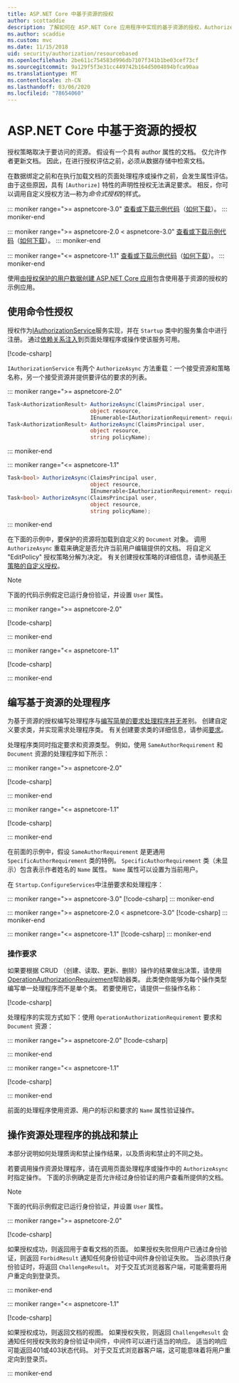 ```yaml
---
title: ASP.NET Core 中基于资源的授权
author: scottaddie
description: 了解如何在 ASP.NET Core 应用程序中实现的基于资源的授权，Authorize 属性不会满足要求。
ms.author: scaddie
ms.custom: mvc
ms.date: 11/15/2018
uid: security/authorization/resourcebased
ms.openlocfilehash: 2be611c754583d996db7107f341b1be03cef73cf
ms.sourcegitcommit: 9a129f5f3e31cc449742b164d5004894bfca90aa
ms.translationtype: MT
ms.contentlocale: zh-CN
ms.lasthandoff: 03/06/2020
ms.locfileid: "78654060"
---
```

# <a name="resource-based-authorization-in-aspnet-core"></a>ASP.NET Core 中基于资源的授权

授权策略取决于要访问的资源。 假设有一个具有 author 属性的文档。 仅允许作者更新文档。 因此，在进行授权评估之前，必须从数据存储中检索文档。

在数据绑定之前和在执行加载文档的页面处理程序或操作之前，会发生属性评估。 由于这些原因，具有 `[Authorize]` 特性的声明性授权无法满足要求。 相反，你可以调用自定义授权方法&mdash;称为*命令式授权*的样式。

::: moniker range=">= aspnetcore-3.0"
[查看或下载示例代码](https://github.com/dotnet/AspNetCore.Docs/tree/master/aspnetcore/security/authorization/resourcebased/samples/3_0)（[如何下载](xref:index#how-to-download-a-sample)）。
::: moniker-end

 ::: moniker range=">= aspnetcore-2.0 < aspnetcore-3.0"
[查看或下载示例代码](https://github.com/dotnet/AspNetCore.Docs/tree/master/aspnetcore/security/authorization/resourcebased/samples/2_2)（[如何下载](xref:index#how-to-download-a-sample)）。
::: moniker-end

::: moniker range="<= aspnetcore-1.1"
[查看或下载示例代码](https://github.com/dotnet/AspNetCore.Docs/tree/master/aspnetcore/security/authorization/resourcebased/samples/1_1)（[如何下载](xref:index#how-to-download-a-sample)）。
::: moniker-end

使用[由授权保护的用户数据创建 ASP.NET Core 应用](xref:security/authorization/secure-data)包含使用基于资源的授权的示例应用。

## <a name="use-imperative-authorization"></a>使用命令性授权

授权作为[IAuthorizationService](/dotnet/api/microsoft.aspnetcore.authorization.iauthorizationservice)服务实现，并在 `Startup` 类中的服务集合中进行注册。 通过[依赖关系注入](xref:fundamentals/dependency-injection)到页面处理程序或操作使该服务可用。

[!code-csharp[](resourcebased/samples/3_0/ResourceBasedAuthApp2/Controllers/DocumentController.cs?name=snippet_IAuthServiceDI&highlight=6)]

`IAuthorizationService` 有两个 `AuthorizeAsync` 方法重载：一个接受资源和策略名称，另一个接受资源并提供要评估的要求的列表。

::: moniker range=">= aspnetcore-2.0"

```csharp
Task<AuthorizationResult> AuthorizeAsync(ClaimsPrincipal user,
                          object resource,
                          IEnumerable<IAuthorizationRequirement> requirements);
Task<AuthorizationResult> AuthorizeAsync(ClaimsPrincipal user,
                          object resource,
                          string policyName);
```

::: moniker-end

::: moniker range="<= aspnetcore-1.1"

```csharp
Task<bool> AuthorizeAsync(ClaimsPrincipal user,
                          object resource,
                          IEnumerable<IAuthorizationRequirement> requirements);
Task<bool> AuthorizeAsync(ClaimsPrincipal user,
                          object resource,
                          string policyName);
```

::: moniker-end

<a name="security-authorization-resource-based-imperative"></a>

在下面的示例中，要保护的资源将加载到自定义的 `Document` 对象。 调用 `AuthorizeAsync` 重载来确定是否允许当前用户编辑提供的文档。 将自定义 "EditPolicy" 授权策略分解为决定。 有关创建授权策略的详细信息，请参阅[基于策略的自定义授权](xref:security/authorization/policies)。

> [!NOTE]
> 下面的代码示例假定已运行身份验证，并设置 `User` 属性。

::: moniker range=">= aspnetcore-2.0"

[!code-csharp[](resourcebased/samples/3_0/ResourceBasedAuthApp2/Pages/Document/Edit.cshtml.cs?name=snippet_DocumentEditHandler)]

::: moniker-end

::: moniker range="<= aspnetcore-1.1"

[!code-csharp[](resourcebased/samples/1_1/ResourceBasedAuthApp1/Controllers/DocumentController.cs?name=snippet_DocumentEditAction)]

::: moniker-end

## <a name="write-a-resource-based-handler"></a>编写基于资源的处理程序

为基于资源的授权编写处理程序与[编写简单的要求处理程序并无](xref:security/authorization/policies#security-authorization-policies-based-authorization-handler)差别。 创建自定义要求类，并实现需求处理程序类。 有关创建要求类的详细信息，请参阅[要求](xref:security/authorization/policies#requirements)。

处理程序类同时指定要求和资源类型。 例如，使用 `SameAuthorRequirement` 和 `Document` 资源的处理程序如下所示：

::: moniker range=">= aspnetcore-2.0"

[!code-csharp[](resourcebased/samples/3_0/ResourceBasedAuthApp2/Services/DocumentAuthorizationHandler.cs?name=snippet_HandlerAndRequirement)]

::: moniker-end

::: moniker range="<= aspnetcore-1.1"

[!code-csharp[](resourcebased/samples/1_1/ResourceBasedAuthApp1/Services/DocumentAuthorizationHandler.cs?name=snippet_HandlerAndRequirement)]

::: moniker-end

在前面的示例中，假设 `SameAuthorRequirement` 是更通用 `SpecificAuthorRequirement` 类的特例。 `SpecificAuthorRequirement` 类（未显示）包含表示作者姓名的 `Name` 属性。 `Name` 属性可以设置为当前用户。

在 `Startup.ConfigureServices`中注册要求和处理程序：

::: moniker range=">= aspnetcore-3.0"
[!code-csharp[](resourcebased/samples/3_0/ResourceBasedAuthApp2/Startup.cs?name=snippet_ConfigureServicesSample&highlight=4-8,10)]
::: moniker-end

 ::: moniker range=">= aspnetcore-2.0 < aspnetcore-3.0"
[!code-csharp[](resourcebased/samples/2_2/ResourceBasedAuthApp2/Startup.cs?name=snippet_ConfigureServicesSample&highlight=3-7,9)]
::: moniker-end

::: moniker range="<= aspnetcore-1.1"
[!code-csharp[](resourcebased/samples/1_1/ResourceBasedAuthApp1/Startup.cs?name=snippet_ConfigureServicesSample&highlight=3-7,9)]
::: moniker-end

### <a name="operational-requirements"></a>操作要求

如果要根据 CRUD （创建、读取、更新、删除）操作的结果做出决策，请使用[OperationAuthorizationRequirement](/dotnet/api/microsoft.aspnetcore.authorization.infrastructure.operationauthorizationrequirement)帮助器类。 此类使你能够为每个操作类型编写单一处理程序而不是单个类。 若要使用它，请提供一些操作名称：

[!code-csharp[](resourcebased/samples/3_0/ResourceBasedAuthApp2/Services/DocumentAuthorizationCrudHandler.cs?name=snippet_OperationsClass)]

处理程序的实现方式如下：使用 `OperationAuthorizationRequirement` 要求和 `Document` 资源：

 ::: moniker range=">= aspnetcore-2.0"
[!code-csharp[](resourcebased/samples/3_0/ResourceBasedAuthApp2/Services/DocumentAuthorizationCrudHandler.cs?name=snippet_Handler)]

::: moniker-end

::: moniker range="<= aspnetcore-1.1"

[!code-csharp[](resourcebased/samples/1_1/ResourceBasedAuthApp1/Services/DocumentAuthorizationCrudHandler.cs?name=snippet_Handler)]

::: moniker-end

前面的处理程序使用资源、用户的标识和要求的 `Name` 属性验证操作。

## <a name="challenge-and-forbid-with-an-operational-resource-handler"></a>操作资源处理程序的挑战和禁止

本部分说明如何处理质询和禁止操作结果，以及质询和禁止的不同之处。

若要调用操作资源处理程序，请在调用页面处理程序或操作中的 `AuthorizeAsync` 时指定操作。 下面的示例确定是否允许经过身份验证的用户查看所提供的文档。

> [!NOTE]
> 下面的代码示例假定已运行身份验证，并设置 `User` 属性。

::: moniker range=">= aspnetcore-2.0"

[!code-csharp[](resourcebased/samples/3_0/ResourceBasedAuthApp2/Pages/Document/View.cshtml.cs?name=snippet_DocumentViewHandler&highlight=10-11)]

如果授权成功，则返回用于查看文档的页面。 如果授权失败但用户已通过身份验证，则返回 `ForbidResult` 通知任何身份验证中间件身份验证失败。 当必须执行身份验证时，将返回 `ChallengeResult`。 对于交互式浏览器客户端，可能需要将用户重定向到登录页。

::: moniker-end

::: moniker range="<= aspnetcore-1.1"

[!code-csharp[](resourcebased/samples/1_1/ResourceBasedAuthApp1/Controllers/DocumentController.cs?name=snippet_DocumentViewAction&highlight=11-12)]

如果授权成功，则返回文档的视图。 如果授权失败，则返回 `ChallengeResult` 会通知任何授权失败的身份验证中间件，中间件可以进行适当的响应。 适当的响应可能返回401或403状态代码。 对于交互式浏览器客户端，这可能意味着将用户重定向到登录页。

::: moniker-end
